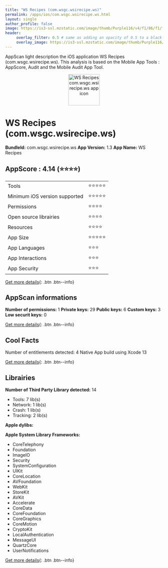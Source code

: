 ```yaml
---
title: "WS Recipes (com.wsgc.wsirecipe.ws)"
permalink: /apps/ios/com.wsgc.wsirecipe.ws.html
layout: single
author_profile: false
image: https://is3-ssl.mzstatic.com/image/thumb/Purple116/v4/f1/86/f1/f186f1c9-70e0-133a-e296-01edf46eecd5/AppIcon-1x_U007emarketing-0-7-0-85-220.png/512x512bb.jpg
header: 
     overlay_filter: 0.5 # same as adding an opacity of 0.5 to a black background
     overlay_image: https://is3-ssl.mzstatic.com/image/thumb/Purple116/v4/f1/86/f1/f186f1c9-70e0-133a-e296-01edf46eecd5/AppIcon-1x_U007emarketing-0-7-0-85-220.png/512x512bb.jpg
---
```

AppScan light description the iOS application WS Recipes (com.wsgc.wsirecipe.ws). This analysis is based on the Mobile App Tools : AppScore, Audit and the Mobile Audit App Tool.

  
  
<div style="text-align: center;"><img src="https://is3-ssl.mzstatic.com/image/thumb/Purple116/v4/f1/86/f1/f186f1c9-70e0-133a-e296-01edf46eecd5/AppIcon-1x_U007emarketing-0-7-0-85-220.png/512x512bb.jpg" width="100" height="100" alt="WS Recipes com.wsgc.wsirecipe.ws app icon"></div>  
  
# WS Recipes (com.wsgc.wsirecipe.ws)

**BundleId:** com.wsgc.wsirecipe.ws
**App Version:** 1.3
**App Name:** WS Recipes


## AppScore : 4.14 (⭐️⭐️⭐️⭐️) 

<table>
<tr><td> Tools </td><td> ⭐️⭐️⭐️⭐️⭐️ </td></tr>
<tr><td> Minimum iOS version supported </td><td> ⭐️⭐️⭐️⭐️⭐️ </td></tr>
<tr><td> Permissions </td><td> ⭐️⭐️⭐️⭐️ </td></tr>
<tr><td> Open source librairies </td><td> ⭐️⭐️⭐️⭐️ </td></tr>
<tr><td> Resources </td><td> ⭐️⭐️⭐️⭐️ </td></tr>
<tr><td> App Size </td><td> ⭐️⭐️⭐️⭐️⭐️ </td></tr>
<tr><td> App Languages </td><td> ⭐️⭐️⭐️ </td></tr>
<tr><td> App Interactions </td><td> ⭐️⭐️⭐️ </td></tr>
<tr><td> App Security </td><td> ⭐️⭐️⭐️ </td></tr>
</table>

[Get more details](/pricing.html){: .btn .btn--info}  
  
## AppScan informations 

**Number of permissions:** 1
**Private keys:** 29
**Public keys:** 6
**Custom keys:** 3
**Low securit keys:** 0
  
[Get more details](/pricing.html){: .btn .btn--info}

## Cool Facts

Number of entitlements detected: 4
Native App
build using Xcode 13
  
[Get more details](/pricing.html){: .btn .btn--info}

## Librairies 
**Number of Third Party Library detected:** 14
- Tools: 7 lib(s)
- Network: 1 lib(s)
- Crash: 1 lib(s)
- Tracking: 2 lib(s)

**Apple dylibs:**


**Apple System Library Frameworks:**
- CoreTelephony
- Foundation
- ImageIO
- Security
- SystemConfiguration
- UIKit
- CoreLocation
- AVFoundation
- WebKit
- StoreKit
- AVKit
- Accelerate
- CoreData
- CoreFoundation
- CoreGraphics
- CoreMotion
- CryptoKit
- LocalAuthentication
- MessageUI
- QuartzCore
- UserNotifications


  
[Get more details](/pricing.html){: .btn .btn--info}

